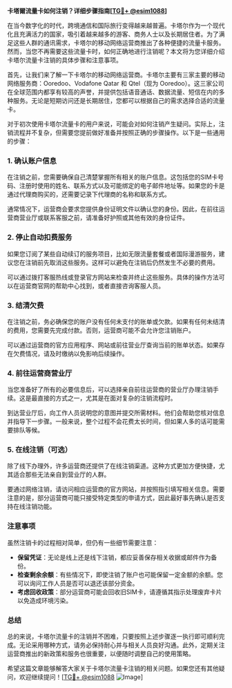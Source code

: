 **卡塔爾流量卡如何注销？详细步骤指南[[TG💪+ @esim1088](https://t.me/s/esim1088)]**

在当今数字化的时代，跨境通信和国际旅行变得越来越普遍。卡塔尔作为一个现代化且充满活力的国家，吸引着越来越多的游客、商务人士以及长期居住者。为了满足这些人群的通讯需求，卡塔尔的移动网络运营商推出了各种便捷的流量卡服务。然而，当您不再需要这些流量卡时，如何正确地进行注销呢？本文将为您详细介绍卡塔尔流量卡注销的具体步骤和注意事项。

首先，让我们来了解一下卡塔尔的移动网络运营商。卡塔尔主要有三家主要的移动网络服务商：Ooredoo、Vodafone Qatar 和 Qtel（现为 Ooredoo）。这三家公司在全球范围内都享有较高的声誉，并提供包括语音通话、数据流量、短信在内的多种服务。无论是短期访问还是长期居住，您都可以根据自己的需求选择合适的流量卡。

对于初次使用卡塔尔流量卡的用户来说，可能会对如何注销产生疑问。实际上，注销流程并不复杂，但需要您提前做好准备并按照正确的步骤操作。以下是一些通用的步骤：

### 1. 确认账户信息

在注销之前，您需要确保自己清楚掌握所有相关的账户信息。这包括您的SIM卡号码、注册时使用的姓名、联系方式以及可能绑定的电子邮件地址等。如果您的卡是通过代理商购买的，还需要记录下代理商的名称和联系方式。

通常情况下，运营商会要求您提供身份证明文件以确认您的身份。因此，在前往运营商营业厅或联系客服之前，请准备好护照或其他有效的身份证件。

### 2. 停止自动扣费服务

如果您订阅了某些自动续订的服务项目，比如无限流量套餐或者国际漫游服务，建议您在注销前先取消这些服务。这样可以避免在注销后仍然发生不必要的费用。

可以通过拨打客服热线或登录官方网站来检查并终止这些服务。具体的操作方法可以在运营商官网的帮助中心找到，或者直接咨询客服人员。

### 3. 结清欠费

在注销之前，务必确保您的账户没有任何未支付的账单或欠款。如果有任何未结清的费用，您需要先完成付款。否则，运营商可能不会允许您注销账户。

可以通过运营商的官方应用程序、网站或前往营业厅查询当前的账单状态。如果存在欠费情况，请及时缴纳以免影响后续操作。

### 4. 前往运营商营业厅

当您准备好了所有的必要信息后，可以选择亲自前往运营商的营业厅办理注销手续。这是最直接的方式之一，尤其是在面对复杂的注销流程时。

到达营业厅后，向工作人员说明您的意图并提交所需材料。他们会帮助您核对信息并指导下一步骤。一般来说，整个过程不会花费太长时间，但如果人多的话可能需要排队等候。

### 5. 在线注销（可选）

除了线下办理外，许多运营商还提供了在线注销渠道。这种方式更加方便快捷，尤其适合那些无法亲自到营业厅的人群。

要通过网络注销，请访问相应运营商的官方网站，并按照指引填写相关信息。需要注意的是，部分运营商可能只接受特定类型的申请方式，因此最好事先确认是否支持在线注销功能。

### 注意事项

虽然注销卡的过程相对简单，但仍有一些细节需要注意：

- **保留凭证**：无论是线上还是线下注销，都应妥善保存相关收据或邮件作为备份。
- **检查剩余余额**：有些情况下，即使注销了账户也可能保留一定金额的余额。您可以询问工作人员是否可以退还该部分资金。
- **考虑回收政策**：部分运营商可能会回收旧SIM卡，请遵循其指示处理废弃卡片以免造成环境污染。

### 总结

总的来说，卡塔尔流量卡的注销并不困难，只要按照上述步骤逐一执行即可顺利完成。无论采用哪种方式，请务必保持耐心并与相关人员良好沟通。此外，定期关注运营商推出的新政策和服务也很重要，以便随时调整自己的使用策略。

希望这篇文章能够解答大家关于卡塔尔流量卡注销的相关问题。如果您还有其他疑问，欢迎继续提问！[[TG💪+ @esim1088](https://t.me/s/esim1088) ![Image](https://i.postimg.cc/4NQfJmqS/Snipaste-2025-05-13-00-14-12.png)]